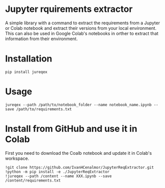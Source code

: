 # Jupyter rquirements extractor

A simple library with a command to extract the requirements from a Jupyter or Colab notebook and extract their versions from your local environment. This can also be used in Google Colab's notebooks in orther to extract that information from their environment.

# Installation

```
pip install jureqex
```

# Usage

```
jureqex --path /path/to/notebook_folder --name notebook_name.ipynb --save /path/to/requirements.txt
```

# Install from GitHub and use it in Colab

First you need to download the Coalb notebook and update it in Colab's workspace.

```
!git clone https://github.com/IvanHCenalmor/JupyterReqExtractor.git
!python -m pip install -e ./JupyterReqExtractor
!jureqex --path /content --name XXX.ipynb --save /content/requirements.txt
```
